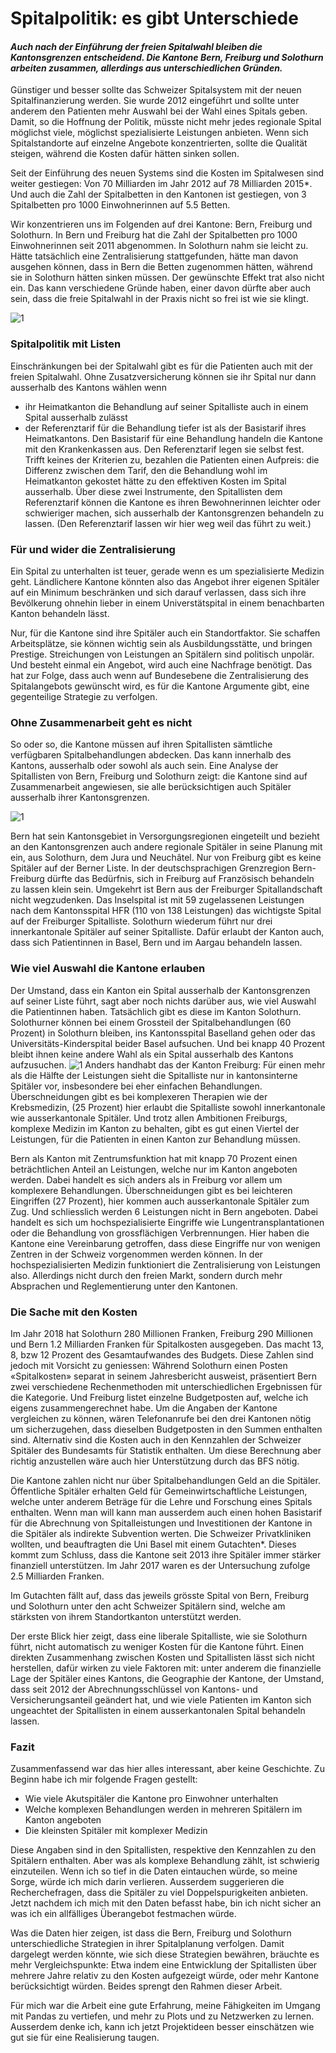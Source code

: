 # Spitalpolitik: es gibt Unterschiede

#### *Auch nach der Einführung der freien Spitalwahl bleiben die Kantonsgrenzen entscheidend. Die Kantone Bern, Freiburg und Solothurn arbeiten zusammen, allerdings aus unterschiedlichen Gründen.*

Günstiger und besser sollte das Schweizer Spitalsystem mit der neuen Spitalfinanzierung werden. Sie wurde 2012 eingeführt und sollte unter anderem den Patienten mehr Auswahl bei der Wahl eines Spitals geben.  Damit, so die Hoffnung der Politik, müsste nicht mehr jedes regionale Spital möglichst viele, möglichst spezialisierte Leistungen anbieten. Wenn sich Spitalstandorte auf einzelne Angebote konzentrierten, sollte die Qualität steigen, während die Kosten dafür hätten sinken sollen. 

Seit der Einführung des neuen Systems sind die Kosten im Spitalwesen sind weiter gestiegen: Von 70 Milliarden im Jahr 2012 auf 78 Milliarden 2015*. Und auch die Zahl der Spitalbetten in den Kantonen ist gestiegen, von 3 Spitalbetten pro 1000 Einwohnerinnen auf 5.5 Betten. 

Wir konzentrieren uns im Folgenden auf drei Kantone: Bern, Freiburg und Solothurn. In Bern und Freiburg hat die Zahl der Spitalbetten pro 1000 Einwohnerinnen seit 2011 abgenommen. In Solothurn nahm sie leicht zu. Hätte tatsächlich eine Zentralisierung stattgefunden, hätte man davon ausgehen können, dass in Bern die Betten zugenommen hätten, während sie in Solothurn hätten sinken müssen. 
Der gewünschte Effekt trat also nicht ein. Das kann verschiedene Gründe haben, einer davon dürfte aber auch sein, dass die freie Spitalwahl in der Praxis nicht so frei ist wie sie klingt. 

![1](plots/G1_Betten.png)
 
### Spitalpolitik mit Listen

Einschränkungen bei der Spitalwahl gibt es für die Patienten auch mit der freien Spitalwahl. Ohne Zusatzversicherung können sie ihr Spital nur dann ausserhalb des Kantons wählen wenn
-	ihr Heimatkanton die Behandlung auf seiner Spitalliste auch in einem Spital ausserhalb zulässt
-	der Referenztarif für die Behandlung tiefer ist als der Basistarif ihres Heimatkantons.
Den Basistarif für eine Behandlung handeln die Kantone mit den Krankenkassen aus. Den Referenztarif legen sie selbst fest. 
Trifft keines der Kriterien zu, bezahlen die Patienten einen Aufpreis: die Differenz zwischen dem Tarif, den die Behandlung wohl im Heimatkanton gekostet hätte zu den effektiven Kosten im Spital ausserhalb. Über diese zwei Instrumente, den Spitallisten dem Referenztarif können die Kantone es ihren Bewohnerinnen leichter oder schwieriger machen, sich ausserhalb der Kantonsgrenzen behandeln zu lassen. (Den Referenztarif lassen wir hier weg weil das führt zu weit.)

### Für und wider die Zentralisierung
Ein Spital zu unterhalten ist teuer, gerade wenn es um spezialisierte Medizin geht. Ländlichere Kantone könnten also das Angebot ihrer eigenen Spitäler auf ein Minimum beschränken und sich darauf verlassen, dass sich ihre Bevölkerung ohnehin lieber in einem Universtätspital in einem benachbarten Kanton behandeln lässt. 

Nur, für die Kantone sind ihre Spitäler auch ein Standortfaktor. Sie schaffen Arbeitsplätze, sie können wichtig sein als Ausbildungsstätte, und bringen Prestige. Streichungen von Leistungen an Spitälern sind politisch unpolär. Und besteht einmal ein Angebot, wird auch eine Nachfrage benötigt. Das hat zur Folge, dass auch wenn auf Bundesebene die Zentralisierung des Spitalangebots gewünscht wird, es für die Kantone Argumente gibt, eine gegenteilige Strategie zu verfolgen.  

### Ohne Zusammenarbeit geht es nicht
So oder so, die Kantone müssen auf ihren Spitallisten sämtliche verfügbaren Spitalbehandlungen abdecken. Das kann innerhalb des Kantons, ausserhalb oder sowohl als auch sein. Eine Analyse der Spitallisten von Bern, Freiburg und Solothurn zeigt: die Kantone sind auf Zusammenarbeit angewiesen, sie alle berücksichtigen auch Spitäler ausserhalb ihrer Kantonsgrenzen. 

![1](plots/G2_Netzwerk.png)

Bern hat sein Kantonsgebiet in Versorgungsregionen eingeteilt und bezieht an den Kantonsgrenzen auch andere regionale Spitäler in seine Planung mit ein, aus Solothurn, dem Jura und Neuchâtel. Nur von Freiburg gibt es keine Spitäler auf der Berner Liste. In der deutschsprachigen Grenzregion Bern-Freiburg dürfte das Bedürfnis, sich in Freiburg auf Französisch behandeln zu lassen klein sein. 
Umgekehrt ist Bern aus der Freiburger Spitallandschaft nicht wegzudenken. Das Inselspital ist mit 59 zugelassenen Leistungen nach dem Kantonsspital HFR (110 von 138 Leistungen) das wichtigste Spital auf der Freiburger Spitalliste. 
Solothurn wiederum führt nur drei innerkantonale Spitäler auf seiner Spitalliste. Dafür erlaubt der Kanton auch, dass sich Patientinnen in Basel, Bern und im Aargau behandeln lassen. 


### Wie viel Auswahl die Kantone erlauben

Der Umstand, dass ein Kanton ein Spital ausserhalb der Kantonsgrenzen auf seiner Liste führt, sagt aber noch nichts darüber aus, wie viel Auswahl die Patientinnen haben. 
Tatsächlich gibt es diese im Kanton Solothurn. Solothurner können bei einem Grossteil der Spitalbehandlungen (60 Prozent) in Solothurn bleiben, ins Kantonsspital Baselland gehen oder das Universitäts-Kinderspital beider Basel aufsuchen. Und bei knapp 40 Prozent bleibt ihnen keine andere Wahl als ein Spital ausserhalb des Kantons aufzusuchen.
![1](plots/G3_Austausch.png)
Anders handhabt das der Kanton Freiburg: Für einen mehr als die Hälfte der Leistungen sieht die Spitalliste nur in kantonsinterne Spitäler vor, insbesondere bei eher einfachen Behandlungen. Überschneidungen gibt es bei komplexeren Therapien wie der Krebsmedizin, (25 Prozent) hier erlaubt die Spitalliste sowohl innerkantonale wie ausserkantonale Spitäler. Und trotz allen Ambitionen Freiburgs, komplexe Medizin im Kanton zu behalten, gibt es gut einen Viertel der Leistungen, für die Patienten in einen Kanton zur Behandlung müssen. 

Bern als Kanton mit Zentrumsfunktion hat mit knapp 70 Prozent einen beträchtlichen Anteil an Leistungen, welche nur im Kanton angeboten werden. Dabei handelt es sich anders als in Freiburg vor allem um komplexere Behandlungen. Überschneidungen gibt es bei leichteren Eingriffen (27 Prozent), hier kommen auch ausserkantonale Spitäler zum Zug. Und schliesslich werden 6 Leistungen nicht in Bern angeboten. Dabei handelt es sich um hochspezialisierte Eingriffe wie Lungentransplantationen oder die Behandlung von grossflächigen Verbrennungen. Hier haben die Kantone eine Vereinbarung getroffen, dass diese Eingriffe nur von wenigen Zentren in der Schweiz vorgenommen werden können. In der hochspezialisierten Medizin funktioniert die Zentralisierung von Leistungen also. Allerdings nicht durch den freien Markt, sondern durch mehr Absprachen und Reglementierung unter den Kantonen. 


### Die Sache mit den Kosten

Im Jahr 2018 hat Solothurn 280 Millionen Franken, Freiburg 290 Millionen und Bern 1.2 Milliarden Franken für Spitalkosten ausgegeben. Das macht 13, 8, bzw 12 Prozent des Gesamtaufwandes des Budgets. 
Diese Zahlen sind jedoch mit Vorsicht zu geniessen: Während Solothurn einen Posten «Spitalkosten» separat in seinem Jahresbericht ausweist, präsentiert Bern zwei verschiedene Rechenmethoden mit unterschiedlichen Ergebnissen für die Kategorie. Und Freiburg listet einzelne Budgetposten auf, welche ich eigens zusammengerechnet habe. Um die Angaben der Kantone vergleichen zu können, wären Telefonanrufe bei den drei Kantonen nötig um sicherzugehen, dass dieselben Budgetposten in den Summen enthalten sind. 
Alternativ sind die Kosten auch in den Kennzahlen der Schweizer Spitäler des Bundesamts für Statistik enthalten. Um diese Berechnung aber richtig anzustellen wäre auch hier Unterstützung durch das BFS nötig.

Die Kantone zahlen nicht nur über Spitalbehandlungen Geld an die Spitäler. Öffentliche Spitäler erhalten Geld für Gemeinwirtschaftliche Leistungen, welche unter anderem Beträge für die Lehre und Forschung eines Spitals enthalten. Wenn man will kann man ausserdem auch einen hohen Basistarif für die Abrechnung von Spitalleistungen und Investitionen der Kantone in die Spitäler als indirekte Subvention werten. Die Schweizer Privatkliniken wollten, und beauftragten die Uni Basel mit einem Gutachten*. Dieses kommt zum Schluss, dass die Kantone seit 2013 ihre Spitäler immer stärker finanziell unterstützen. Im Jahr 2017 waren es der Untersuchung zufolge 2.5 Milliarden Franken. 

Im Gutachten fällt auf, dass das jeweils grösste Spital von Bern, Freiburg und Solothurn unter den acht Schweizer Spitälern sind, welche am stärksten von ihrem Standortkanton unterstützt werden. 

Der erste Blick hier zeigt, dass eine liberale Spitalliste, wie sie Solothurn führt, nicht automatisch zu weniger Kosten für die Kantone führt. Einen direkten Zusammenhang zwischen Kosten und Spitallisten lässt sich nicht herstellen, dafür wirken zu viele Faktoren mit: unter anderem die finanzielle Lage der Spitäler eines Kantons, die Geographie der Kantone, der Umstand, dass seit 2012 der Abrechnungsschlüssel von Kantons- und Versicherungsanteil geändert hat, und wie viele Patienten im Kanton sich ungeachtet der Spitallisten in einem ausserkantonalen Spital behandeln lassen.  

### Fazit

Zusammenfassend war das hier alles interessant, aber keine Geschichte. Zu Beginn habe ich mir folgende Fragen gestellt: 
- Wie viele Akutspitäler die Kantone pro Einwohner unterhalten
- Welche komplexen Behandlungen werden in mehreren Spitälern im Kanton angeboten
- Die kleinsten Spitäler mit komplexer Medizin

Diese Angaben sind in den Spitallisten, respektive den Kennzahlen zu den Spitälern enthalten. Aber was als komplexe Behandlung zählt, ist schwierig einzuteilen. Wenn ich so tief in die Daten eintauchen würde, so meine Sorge, würde ich mich darin verlieren. Ausserdem suggerieren die Recherchefragen, dass die Spitäler zu viel Doppelspurigkeiten anbieten. Jetzt nachdem ich mich mit den Daten befasst habe, bin ich nicht sicher an was ich ein allfälliges Überangebot festmachen würde. 

Was die Daten hier zeigen, ist dass die Bern, Freiburg und Solothurn unterschiedliche Strategien in ihrer Spitalplanung verfolgen. Damit dargelegt werden könnte, wie sich diese Strategien bewähren, bräuchte es mehr Vergleichspunkte:  Etwa indem eine Entwicklung der Spitallisten über mehrere Jahre relativ zu den Kosten aufgezeigt würde, oder mehr Kantone berücksichtigt würden. Beides sprengt den Rahmen dieser Arbeit. 

Für mich war die Arbeit eine gute Erfahrung, meine Fähigkeiten im Umgang mit Pandas zu vertiefen, und mehr zu Plots und zu Netzwerken zu lernen. Ausserdem denke ich, kann ich jetzt Projektideen besser einschätzen wie gut sie für eine Realisierung taugen.  
